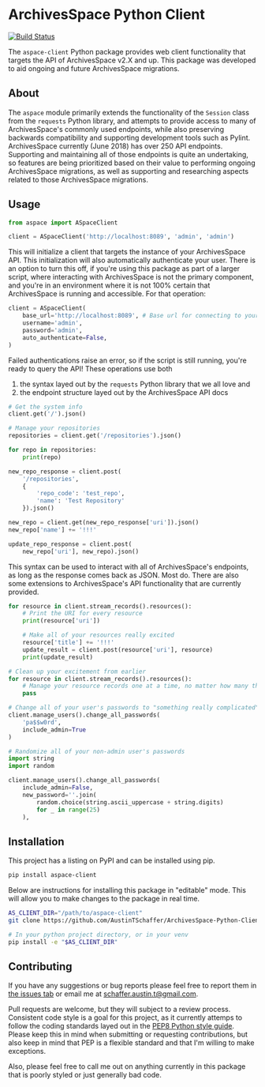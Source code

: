 # ArchivesSpace Python Client

[![Build Status](https://travis-ci.org/AustinTSchaffer/ArchivesSpace-Python-Client.svg?branch=master)](https://travis-ci.org/AustinTSchaffer/ArchivesSpace-Python-Client)

The `aspace-client` Python package provides web client functionality that
targets the API of ArchivesSpace v2.X and up. This package was developed
to aid ongoing and future ArchivesSpace migrations.

## About

The `aspace` module primarily extends the functionality of the `Session` class
from the `requests` Python library, and attempts to provide access to many of
ArchivesSpace's commonly used endpoints, while also preserving backwards
compatibility and supporting development tools such as Pylint. ArchivesSpace
currently (June 2018) has over 250 API endpoints. Supporting and maintaining
all of those endpoints is quite an undertaking, so features are being
prioritized based on their value to performing ongoing ArchivesSpace
migrations, as well as supporting and researching aspects related to those
ArchivesSpace migrations.


## Usage

```python
from aspace import ASpaceClient

client = ASpaceClient('http://localhost:8089', 'admin', 'admin')
```

This will initialize a client that targets the instance of your ArchivesSpace
API. This initialization will also automatically authenticate your user. There
is an option to turn this off, if you're using this package as part of a
larger script, where interacting with ArchivesSpace is not the primary
component, and you're in an environment where it is not 100% certain that
ArchivesSpace is running and accessible. For that operation:

```python
client = ASpaceClient(
    base_url='http://localhost:8089', # Base url for connecting to your ASpace's API.
    username='admin',
    password='admin',
    auto_authenticate=False,
)
```

Failed authentications raise an error, so if the script is still running,
you're ready to query the API! These operations use both

1. the syntax layed out by the `requests` Python library that we all love and
2. the endpoint structure layed out by the ArchivesSpace API docs

```python
# Get the system info
client.get('/').json()
```

```python
# Manage your repositories
repositories = client.get('/repositories').json()

for repo in repositories:
    print(repo)

new_repo_response = client.post(
    '/repositories',
    {
        'repo_code': 'test_repo', 
        'name': 'Test Repository'
    }).json()

new_repo = client.get(new_repo_response['uri']).json()
new_repo['name'] += '!!!'

update_repo_response = client.post(
    new_repo['uri'], new_repo).json()
```

This syntax can be used to interact with all of ArchivesSpace's endpoints, as
long as the response comes back as JSON. Most do. There are also some
extensions to ArchivesSpace's API functionality that are currently provided.

```python
for resource in client.stream_records().resources():
    # Print the URI for every resource
    print(resource['uri'])

    # Make all of your resources really excited
    resource['title'] += '!!!'
    update_result = client.post(resource['uri'], resource)
    print(update_result)

# Clean up your excitement from earlier
for resource in client.stream_records().resources():
    # Manage your resource records one at a time, no matter how many there are
    pass
```

```python
# Change all of your user's passwords to "something really complicated"
client.manage_users().change_all_passwords(
    'pa$$w0rd', 
    include_admin=True
)

# Randomize all of your non-admin user's passwords
import string
import random

client.manage_users().change_all_passwords(
    include_admin=False,
    new_password=''.join(
        random.choice(string.ascii_uppercase + string.digits)
        for _ in range(25)
    ),
```

## Installation

This project has a listing on PyPI and can be installed using pip.

```bash
pip install aspace-client
```

Below are instructions for installing this package in "editable" mode. This
will allow you to make changes to the package in real time.

```bash
AS_CLIENT_DIR="/path/to/aspace-client"
git clone https://github.com/AustinTSchaffer/ArchivesSpace-Python-Client.git "$AS_CLIENT_DIR"

# In your python project directory, or in your venv
pip install -e "$AS_CLIENT_DIR"
```


## Contributing

If you have any suggestions or bug reports please feel free to report them in
[the issues tab](https://github.com/AustinTSchaffer/ArchivesSpace-Python-Client/issues) 
or email me at [schaffer.austin.t@gmail.com](mailto:schaffer.austin.t@gmail.com).

Pull requests are welcome, but they will subject to a review process.
Consistent code style is a goal for this project, as it currently 
attemps to follow the coding standards layed out in the 
[PEP8 Python style guide](https://www.python.org/dev/peps/pep-0008/).
Please keep this in mind when submitting or requesting contributions,
but also keep in mind that PEP is a flexible standard and that I'm 
willing to make exceptions.

Also, please feel free to call me out on anything currently in this 
package that is poorly styled or just generally bad code.

